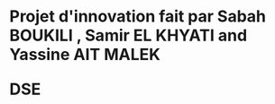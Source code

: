 <h1>
Projet d'innovation fait par Sabah BOUKILI , Samir EL KHYATI and Yassine AIT MALEK 

DSE
</h1>
